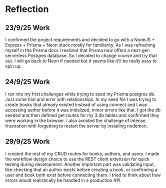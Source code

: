 # Reflection

## 23/9/25 Work 
I confirmed the project requirements and decided to go with a NodeJS + Express + Prisma + Neon stack mostly for familiarity. As I was refreshing myself in the Prisma docs I realized that Prisma now offers a next-gen serverless Postgres database. So I decided to change course and try that out. I will go back to Neon if needed but it seems like it'll be really easy to spin up.

## 24/9/25 Work
I ran into my first challenges while trying to seed my Prisma postgres db. Just some trial and error with relationships. In my seed file I was trying to create books that already existed instead of using connect and I was accessing author before it was initialized, minor errors like that. I got the db seeded and then defined get routes for my 3 db tables and confirmed they were working in the browser. I also avoided the challenge of intense frustration with forgetting to restart the server by installing nodemon.

## 29/9/25 Work
I created the rest of my CRUD routes for books, authors, and users. I made the workflow design choice to use the REST client extension for quick testing during development. Another important part was validating input, like checking that an author exists before creating a book, or confirming a user and book both exist before connecting them. I tried to think about how errors would realistically be handled in a production API.